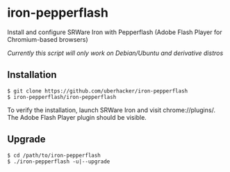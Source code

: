 # iron-pepperflash
Install and configure SRWare Iron with Pepperflash (Adobe Flash Player for Chromium-based browsers)

*Currently this script will only work on Debian/Ubuntu and derivative distros*

## Installation
```
$ git clone https://github.com/uberhacker/iron-pepperflash
$ iron-pepperflash/iron-pepperflash
```
To verify the installation, launch SRWare Iron and visit chrome://plugins/.  The Adobe Flash Player plugin should be visible.
## Upgrade
```
$ cd /path/to/iron-pepperflash
$ ./iron-pepperflash -u|--upgrade
```
